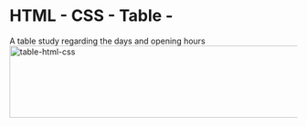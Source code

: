 # HTML - CSS - Table -
A table study regarding the days and opening hours 
<img width="592" height="127" alt="table-html-css" src="https://github.com/user-attachments/assets/7c5bf923-270f-4ac2-9c84-0586de0e70fc" />
